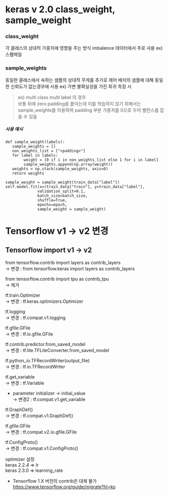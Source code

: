 # keras v 2.0 class_weight, sample_weight

### class_weight
각 클래스의 상대적 가중치에 영향을 주는 방식
imbalence 데이터에서 주로 사용
ex) 스팸메일

### sample_weights
동일한 클래스에서 속하는 샘플의 상대적 무게를 추가로 제어
배치의 샘플에 대해 동일한 신뢰도가 없는경우에 사용 
ex) 가변 불확실성을 가진 회귀 측정 시 

> ex) multi class multi label 의 경우 <br>
> 보통 뒤에 zero padding을 붙이는데 이를 학습하지 않기 위해서는 
> sample_weights를 이용하여 padding 부분 가중치를 0으로 두어 밸런스를 잡을 수 있음 <br>

##### 사용 예시 <br>
 ```
def sample_weight(labels):
    sample_weights = []
    non_weights_list = ["<padding>"]
    for label in labels:
         weight = [0 if i in non_weights_list else 1 for i in label]
         sample_weights.append(np.array(weight))
    weights = np.stack(sample_weights, axis=0)
    return weights    
         
sample_weight = sample_weight(train_data["label"])
self.model.fit(x=(train_data["train"], y=train_data["label"],
               validation_split=0.1,
               batch_size=batch_size,
               shuffle=True,
               epochs=epoch,
               sample_weight = sample_weight)
```

# Tensorflow v1 -> v2 변경
## Tensorflow import v1 -> v2

from tensorflow.contrib import layers as contrib_layers<br>
-> 변경 : from tensorflow.keras import layers as contrib_layers<br>

from tensorflow.contrib import tpu as contrib_tpu<br>
-> 제거<br>

tf.train.Optimizer <br>
-> 변경 : tf.keras.optimizers.Optimizer <br>

tf.logging <br>
-> 변경 : tf.compat.v1.logging <br>

tf.gfile.GFile <br>
-> 변경 : tf.io.gfile.GFile <br>

 tf.contrib.predictor.from_saved_model <br>
 -> 변경 : tf.lite.TFLiteConverter.from_saved_model <br>

tf.python_io.TFRecordWriter(output_file) <br>
-> 변경 :  tf.io.TFRecordWriter <br>

tf.get_variable  <br>
-> 변경 : tf.Variable <br>
+ parameter initializer -> initial_value <br>
-> 변경2 : tf.compat.v1.get_variable <br>

tf.GraphDef() <br>
-> 변경 : tf.compat.v1.GraphDef() <br>

tf.gfile.GFile <br>
-> 변경 : tf.compat.v2.io.gfile.GFile

tf.ConfigProto() <br>
-> 변경 : tf.compat.v1.ConfigProto()


optimizer 설정 <br> 
keras 2.2.4 => lr  <br>
keras 2.3.0 => learning_rate <br>


- Tensorflow 1.X 버전의 contrib은 대체 불가
https://www.tensorflow.org/guide/migrate?hl=ko
